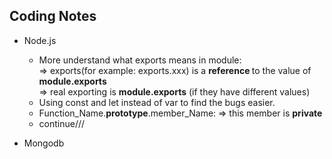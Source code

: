 Coding Notes
------
* Node.js
  * More understand what exports means in module:</br>
	=> exports(for example: exports.xxx) is a <b> reference </b> to the value of <b>module.exports</b></br>
	=> real exporting is <b>module.exports</b> (if they have different values)
  * Using const and let instead of var to find the bugs easier. </br>
  * Function_Name.<b>prototype</b>.member_Name:
  => this member is <b>private</b>
  * continue///

* Mongodb
